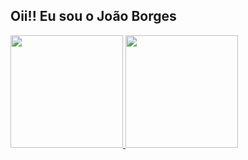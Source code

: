 ## Oii!! Eu sou o João Borges

<a href="https://github.com/jonhpaul5">
  <img height=180cm src="https://github-readme-stats.vercel.app/api?username=anuraghazra&count_private=true" />
</a>
<a href="https://github.com/jonhpaul5">
  <img height=180cm src="https://github-readme-stats.vercel.app/api/top-langs/?username=anuraghazra&layout=compact" />
</a>
